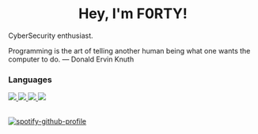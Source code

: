 <h1 align="center">Hey, I'm F0RTY!</h1>

<div align="center">
  </a>
</div>

CyberSecurity enthusiast.

Programming is the art of telling another human being what one wants the computer to do. ― Donald Ervin Knuth

<H3>Languages</H3>
<a href=""><img src="https://img.shields.io/badge/Python-3776AB?logo=python&logoColor=white"</a>
<a href=""><img src="https://img.shields.io/badge/HTML-E34F26?logo=HTML5&logoColor=white"</a>
<a href=""><img src="https://shields.io/badge/JavaScript-F7DF1E?logo=JavaScript&logoColor=white"</a>
<a href=""><img src="https://img.shields.io/badge/Bash-557C94?logo=KaliLinux&logoColor=white"</a>
  
<br>
<br>

[![spotify-github-profile](https://spotify-github-profile.vercel.app/api/view?uid=xavituber&cover_image=true&theme=compact&show_offline=false&background_color=121212&interchange=true)](https://spotify-github-profile.vercel.app/api/view?uid=xavituber&redirect=true)
<br>
  
<!--- <a href="https://git.io/typing-svg"><img src="https://readme-typing-svg.herokuapp.com?font=Lexend&size=28&pause=1000&color=00F706&width=435&lines=Until+Next+Time+%E2%80%94+!" alt="Typing SVG" /></a> --->
